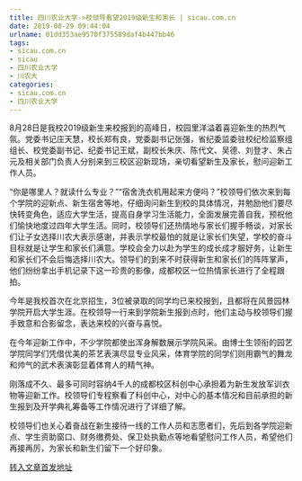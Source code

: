 ```yaml
---
title: 四川农业大学->校领导看望2019级新生和家长 | sicau.com.cn
date: 2019-08-29 09:44:04
urlname: 01dd353ae9570f375589daf4b447bb46
tags: 
- sicau.com.cn
- sicau
- 四川农业大学
- 川农大
categories:
- sicau.com.cn
- 四川农业大学
---
```



8月28日是我校2019级新生来校报到的高峰日，校园里洋溢着喜迎新生的热烈气氛。党委书记庄天慧，校长郑有良，党委副书记张强，省纪委监委驻校纪检监察组组长、校党委副书记、纪委书记王斌，副校长朱庆、陈代文、吴德、刘登才、朱占元及相关部门负责人分别来到三校区迎新现场，亲切看望新生及家长，慰问迎新工作人员。

“你是哪里人？就读什么专业？”“宿舍洗衣机用起来方便吗？”校领导们依次来到每个学院的迎新点、新生宿舍等地，仔细询问新生到校的具体情况，并勉励他们要尽快转变角色，适应大学生活，提高自身学习生活能力，全面发展完善自我，预祝他们愉快地度过四年大学生活。同时，校领导们还热情地与家长们握手畅谈，对家长们让子女选择川农大表示感谢，并表示学校最怕的就是让家长们失望，学校的奋斗目标就是让学生和家长们满意。学校会全力以赴为学生的成长成才服好务，让新生和家长们不会后悔选择川农大。领导们的到来不时获得新生和家长们的阵阵掌声，他们纷纷拿出手机记录下这一珍贵的影像，成都校区一位热情家长进行了全程跟拍。

今年是我校首次在北京招生，3位被录取的同学均已来校报到，且都将在风景园林学院开启大学生涯。在校领导一行来到学院新生报到点时，他们主动与校领导们握手致意和合影留念，表达来校的兴奋与喜悦。

在今年迎新工作中，不少学院都使出浑身解数展示学院风采。由博士生领衔的园艺学院同学们凭借优美的茶艺表演尽显专业风采，体育学院的同学们则用霸气的舞龙和帅气的武术表演彰显着体育人的精气神。

刚落成不久、最多可同时容纳4千人的成都校区科创中心承担着为新生发放军训衣物等迎新工作。校领导们专程察看了科创中心，对中心的基本情况和目前承担的新生报到及开学典礼筹备等工作情况进行了详细了解。

校领导们也关心着奋战在新生接待一线的工作人员和志愿者们，先后到各学院迎新点、学生资助窗口、财务缴费处、保卫处执勤点等地看望慰问工作人员，希望他们再接再厉，为家长和新生们留下一个好印象。





[转入文章首发地址](https://news.sicau.edu.cn/info/1135/52989.htm)